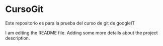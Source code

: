 # CursoGit
Este repositorio es para la prueba del curso de git de googleIT

I am editing the README file. Adding some more details about the project description.
